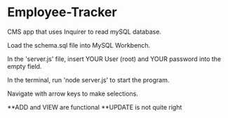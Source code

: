 # Employee-Tracker
CMS app that uses Inquirer to read mySQL database.

Load the schema.sql file into MySQL Workbench.

In the 'server.js' file, insert YOUR User (root) and YOUR password into the empty field.

In the terminal, run 'node server.js' to start the program.

Navigate with arrow keys to make selections.

**ADD and VIEW are functional
**UPDATE is not quite right
